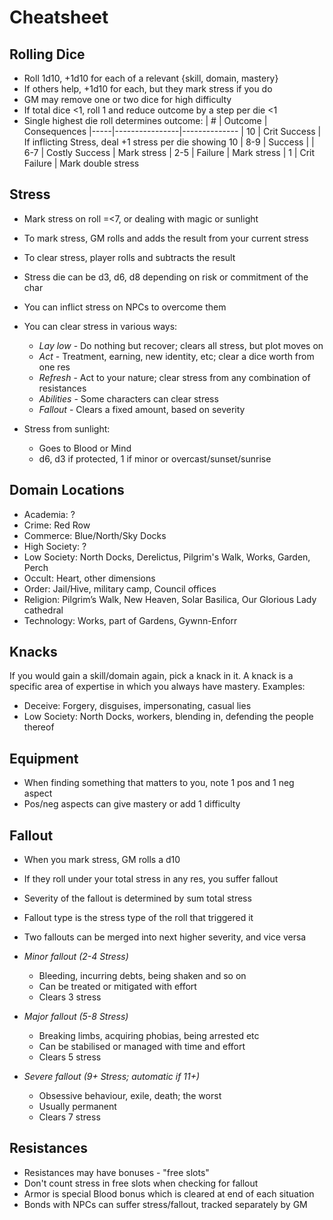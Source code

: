 # Cheatsheet
## Rolling Dice
- Roll 1d10, +1d10 for each of a relevant {skill, domain, mastery}
- If others help, +1d10 for each, but they mark stress if you do
- GM may remove one or two dice for high difficulty
- If total dice <1, roll 1 and reduce outcome by a step per die <1
- Single highest die roll determines outcome:
| #   | Outcome        | Consequences
|-----|----------------|--------------
| 10  | Crit Success   | If inflicting Stress, deal +1 stress per die showing 10
| 8-9 | Success        |
| 6-7 | Costly Success | Mark stress
| 2-5 | Failure        | Mark stress
| 1   | Crit Failure   | Mark double stress

## Stress
- Mark stress on roll =<7, or dealing with magic or sunlight
- To mark stress, GM rolls and adds the result from your current stress
- To clear stress, player rolls and subtracts the result
- Stress die can be d3, d6, d8 depending on risk or commitment of the char
- You can inflict stress on NPCs to overcome them

- You can clear stress in various ways:
    - *Lay low* - Do nothing but recover; clears all stress, but plot moves on
    - *Act* - Treatment, earning, new identity, etc; clear a dice worth from one res
    - *Refresh* - Act to your nature; clear stress from any combination of resistances
    - *Abilities* - Some characters can clear stress
    - *Fallout* - Clears a fixed amount, based on severity

- Stress from sunlight:
    - Goes to Blood or Mind
    - d6, d3 if protected, 1 if minor or overcast/sunset/sunrise

## Domain Locations
- Academia: ?
- Crime: Red Row
- Commerce: Blue/North/Sky Docks
- High Society: ?
- Low Society: North Docks, Derelictus, Pilgrim's Walk, Works, Garden, Perch
- Occult: Heart, other dimensions
- Order: Jail/Hive, military camp, Council offices
- Religion: Pilgrim’s Walk, New Heaven, Solar Basilica, Our Glorious Lady cathedral
- Technology: Works, part of Gardens, Gywnn-Enforr

## Knacks
If you would gain a skill/domain again, pick a knack in it. A knack is a specific area of expertise in which you always have mastery. Examples:
- Deceive: Forgery, disguises, impersonating, casual lies
- Low Society: North Docks, workers, blending in, defending the people thereof

## Equipment
- When finding something that matters to you, note 1 pos and 1 neg aspect
- Pos/neg aspects can give mastery or add 1 difficulty

## Fallout
- When you mark stress, GM rolls a d10
- If they roll under your total stress in any res, you suffer fallout
- Severity of the fallout is determined by sum total stress
- Fallout type is the stress type of the roll that triggered it
- Two fallouts can be merged into next higher severity, and vice versa

- *Minor fallout (2-4 Stress)*
    - Bleeding, incurring debts, being shaken and so on
    - Can be treated or mitigated with effort
    - Clears 3 stress
- *Major fallout (5-8 Stress)*
    - Breaking limbs, acquiring phobias, being arrested etc
    - Can be stabilised or managed with time and effort
    - Clears 5 stress
- *Severe fallout (9+ Stress; automatic if 11+)* 
    - Obsessive behaviour, exile, death; the worst
    - Usually permanent
    - Clears 7 stress

## Resistances
- Resistances may have bonuses - "free slots"
- Don't count stress in free slots when checking for fallout
- Armor is special Blood bonus which is cleared at end of each situation
- Bonds with NPCs can suffer stress/fallout, tracked separately by GM
